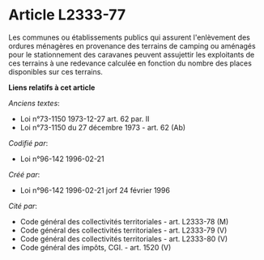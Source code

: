 # Article L2333-77

Les communes ou établissements publics qui assurent l'enlèvement des ordures ménagères en provenance des terrains de camping
ou aménagés pour le stationnement des caravanes peuvent assujettir les exploitants de ces terrains à une redevance calculée
en fonction du nombre des places disponibles sur ces terrains.

**Liens relatifs à cet article**

_Anciens textes_:

  - Loi n°73-1150 1973-12-27 art. 62 par. II
  - Loi n°73-1150 du 27 décembre 1973 - art. 62 (Ab)

_Codifié par_:

  - Loi n°96-142 1996-02-21

_Créé par_:

  - Loi n°96-142 1996-02-21 jorf 24 février 1996

_Cité par_:

  - Code général des collectivités territoriales - art. L2333-78 (M)
  - Code général des collectivités territoriales - art. L2333-79 (V)
  - Code général des collectivités territoriales - art. L2333-80 (V)
  - Code général des impôts, CGI. - art. 1520 (V)
